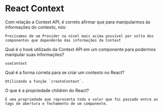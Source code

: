 # React Context

Com relação a Context API, é correto afirmar que para manipularmos às informações do contexto, nós:
```
Precisamos de um Provider no nível mais acima possível por volta dos componentes que dependerão das informações da Context
```

Qual é o hook utilizado da Context API em um componente para podermos manipular suas informações?
```
useContext
```

Qual é a forma correta para se criar um contexto no React?
```
Utilizando a função `createContext`.
```

O que é a propriedade children do React?
```
É uma propriedade que representa todo o valor que foi passado entre as tags de abertura e fechamento de um componente.
```